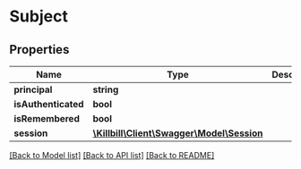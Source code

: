 # Subject

## Properties
Name | Type | Description | Notes
------------ | ------------- | ------------- | -------------
**principal** | **string** |  | [optional] 
**isAuthenticated** | **bool** |  | [optional] 
**isRemembered** | **bool** |  | [optional] 
**session** | [**\Killbill\Client\Swagger\Model\Session**](Session.md) |  | [optional] 

[[Back to Model list]](../README.md#documentation-for-models) [[Back to API list]](../README.md#documentation-for-api-endpoints) [[Back to README]](../README.md)

